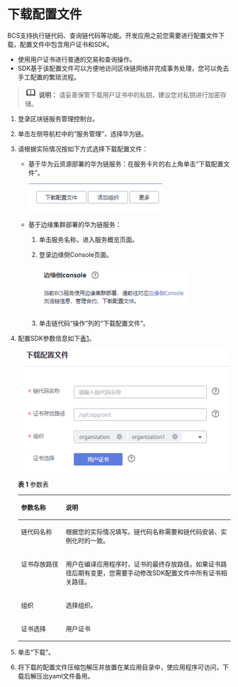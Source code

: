 # 下载配置文件<a name="bcs_usermanual_2114_00"></a>

BCS支持执行链代码、查询链代码等功能。开发应用之前您需要进行配置文件下载，配置文件中包含用户证书和SDK。

-   使用用户证书进行普通的交易和查询操作。
-   SDK基于该配置文件可以方便地访问区块链网络并完成事务处理，您可以免去手工配置的繁琐流程。

>![](public_sys-resources/icon-note.gif) **说明：** 
>请妥善保管下载用户证书中的私钥，建议您对私钥进行加密存储。

1.  登录区块链服务管理控制台。
2.  单击左侧导航栏中的“服务管理”，选择华为链。
3.  请根据实际情况按如下方式选择下载配置文件：
    -   基于华为云资源部署的华为链服务：在服务卡片的右上角单击“下载配置文件”。

        ![](figures/zh-cn_image_0000001147082170.png)

    -   基于边缘集群部署的华为链服务：
        1.  单击服务名称，进入服务概览页面。
        2.  登录边缘侧Console页面。

            ![](figures/zh-cn_image_0000001147084494.png)

        3.  单击链代码“操作”列的“下载配置文件”。

4.  配置SDK参数信息如下[表1](#zh-cn_topic_0000001152808299_table1234405715376)。

    ![](figures/zh-cn_image_0000001176311117.png)

    **表 1**  参数表

    <a name="zh-cn_topic_0000001152808299_table1234405715376"></a>
    <table><thead align="left"><tr id="zh-cn_topic_0000001152808299_row16344557173718"><th class="cellrowborder" valign="top" width="21%" id="mcps1.2.3.1.1"><p id="zh-cn_topic_0000001152808299_p14344125773716"><a name="zh-cn_topic_0000001152808299_p14344125773716"></a><a name="zh-cn_topic_0000001152808299_p14344125773716"></a>参数名称</p>
    </th>
    <th class="cellrowborder" valign="top" width="79%" id="mcps1.2.3.1.2"><p id="zh-cn_topic_0000001152808299_p1134455717377"><a name="zh-cn_topic_0000001152808299_p1134455717377"></a><a name="zh-cn_topic_0000001152808299_p1134455717377"></a>说明</p>
    </th>
    </tr>
    </thead>
    <tbody><tr id="zh-cn_topic_0000001152808299_row834415712379"><td class="cellrowborder" valign="top" width="21%" headers="mcps1.2.3.1.1 "><p id="zh-cn_topic_0000001152808299_p14344135713714"><a name="zh-cn_topic_0000001152808299_p14344135713714"></a><a name="zh-cn_topic_0000001152808299_p14344135713714"></a>链代码名称</p>
    </td>
    <td class="cellrowborder" valign="top" width="79%" headers="mcps1.2.3.1.2 "><p id="zh-cn_topic_0000001152808299_p1034425718377"><a name="zh-cn_topic_0000001152808299_p1034425718377"></a><a name="zh-cn_topic_0000001152808299_p1034425718377"></a>根据您的实际情况填写。链代码名称需要和链代码安装、实例化时的一致。</p>
    </td>
    </tr>
    <tr id="zh-cn_topic_0000001152808299_row634415575377"><td class="cellrowborder" valign="top" width="21%" headers="mcps1.2.3.1.1 "><p id="zh-cn_topic_0000001152808299_p1634413572377"><a name="zh-cn_topic_0000001152808299_p1634413572377"></a><a name="zh-cn_topic_0000001152808299_p1634413572377"></a>证书存放路径</p>
    </td>
    <td class="cellrowborder" valign="top" width="79%" headers="mcps1.2.3.1.2 "><p id="zh-cn_topic_0000001152808299_p534435773714"><a name="zh-cn_topic_0000001152808299_p534435773714"></a><a name="zh-cn_topic_0000001152808299_p534435773714"></a>用户在编译应用程序时，证书的最终存放路径。如果证书路径后期有变更，您需要手动修改SDK配置文件中所有证书相关路径。</p>
    </td>
    </tr>
    <tr id="zh-cn_topic_0000001152808299_row1734411576374"><td class="cellrowborder" valign="top" width="21%" headers="mcps1.2.3.1.1 "><p id="zh-cn_topic_0000001152808299_p1734416575377"><a name="zh-cn_topic_0000001152808299_p1734416575377"></a><a name="zh-cn_topic_0000001152808299_p1734416575377"></a>组织</p>
    </td>
    <td class="cellrowborder" valign="top" width="79%" headers="mcps1.2.3.1.2 "><p id="zh-cn_topic_0000001152808299_p19344145716376"><a name="zh-cn_topic_0000001152808299_p19344145716376"></a><a name="zh-cn_topic_0000001152808299_p19344145716376"></a>选择组织。</p>
    </td>
    </tr>
    <tr id="zh-cn_topic_0000001152808299_row20344175712371"><td class="cellrowborder" valign="top" width="21%" headers="mcps1.2.3.1.1 "><p id="zh-cn_topic_0000001152808299_p3344155712373"><a name="zh-cn_topic_0000001152808299_p3344155712373"></a><a name="zh-cn_topic_0000001152808299_p3344155712373"></a>证书选择</p>
    </td>
    <td class="cellrowborder" valign="top" width="79%" headers="mcps1.2.3.1.2 "><p id="zh-cn_topic_0000001152808299_p1344145753710"><a name="zh-cn_topic_0000001152808299_p1344145753710"></a><a name="zh-cn_topic_0000001152808299_p1344145753710"></a>用户证书</p>
    </td>
    </tr>
    </tbody>
    </table>

5.  单击“下载”。
6.  将下载的配置文件压缩包解压并放置在某应用目录中，使应用程序可访问，下载后解压出yaml文件备用。

